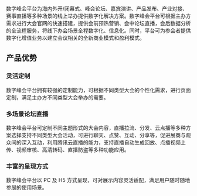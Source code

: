 数字峰会平台为海内外开/闭幕式、峰会论坛、嘉宾演讲、产品发布、产业对接、赛事直播等多种场景的线上举办提供数字化解决方案。数字峰会平台可根据主办方需求进行大会官网的快速搭建，提供会前预热营销、会中论坛直播，会后数据分析的全流程服务，将线下办会场景全程数字化、信息化。同时，平台可为参会者提供数字化增值业务以建立会议相关的全新商业模式和盈利模式。

## 产品优势
### 灵活定制
数字峰会平台拥有较强的定制能力，可根据不同类型大会的个性化需求，进行页面定制，满足主办方不同类型大会举办的需要。

### 多场景论坛直播
数字峰会平台可定制不同主题形式的大会内容，直播拉流、分发、云点播等多种方案选择支持不同类型大会活动，可进行聊天、点赞、互动、分享等，促进展商与观众间的深入互动，利用腾讯云直播的能力，支持直播自动生成回放、点播视频上传、视频审核、高清转码、直播防盗等多种功能应用。

### 丰富的呈现方式
数字峰会平台以 PC 及 H5 方式呈现，可对展示内容灵活适配，满足用户随时随地参展的使用场景。
